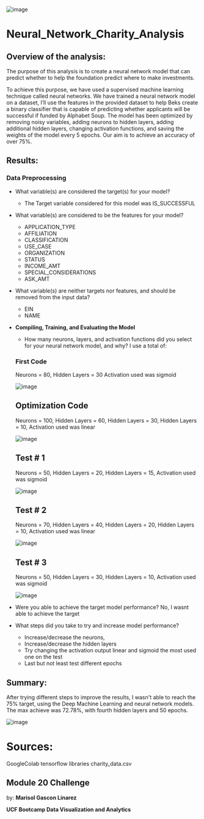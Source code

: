 ![image](https://user-images.githubusercontent.com/112348240/221391084-1a0d04c1-09f6-43c9-b618-8379cb2ea3e9.png)

# Neural_Network_Charity_Analysis
## **Overview of the analysis**: 
 The purpose of this analysis is to create a neural network model that can predict whether to help the foundation predict where to make investments.

To achieve this purpose, we have used a supervised machine learning technique called neural networks. We have trained a neural network model on a dataset, I’ll use the features in the provided dataset to help Beks create a binary classifier that is capable of predicting whether applicants will be successful if funded by Alphabet Soup. The model has been optimized by removing noisy variables, adding neurons to hidden layers, adding additional hidden layers, changing activation functions, and saving the weights of the model every 5 epochs. Our aim is to achieve an accuracy of over 75%.

## **Results**: 
### **Data Preprocessing**

   - What variable(s) are considered the target(s) for your model?
   
     - The Target variable considered for this model was IS_SUCCESSFUL
     
   - What variable(s) are considered to be the features for your model?
        - APPLICATION_TYPE
        - AFFILIATION
        - CLASSIFICATION
        - USE_CASE
        - ORGANIZATION
        - STATUS
        - INCOME_AMT
        - SPECIAL_CONSIDERATIONS
        - ASK_AMT
        
   - What variable(s) are neither targets nor features, and should be removed from the input data?
        - EIN 
        - NAME
  - **Compiling, Training, and Evaluating the Model**
       - How many neurons, layers, and activation functions did you select for your neural network model, and why?
       I use a total of:
       
       ### **First Code**
       
       Neurons = 80, Hidden Layers = 30 Activation used was sigmoid
       
       ![image](https://user-images.githubusercontent.com/112348240/221383749-21bf23b3-2bb0-4d7d-8c6f-f32ab5b513e9.png)
       
       ## **Optimization Code**
       
       Neurons = 100, Hidden Layers = 60, Hidden Layers = 30,  Hidden Layers = 10, Activation used was linear     
       
       ![image](https://user-images.githubusercontent.com/112348240/221389570-9ccd8d97-4938-477a-91c9-65a58d24736f.png)
       
       ## **Test # 1**
       
       Neurons = 50, Hidden Layers = 20, Hidden Layers = 15, Activation used was sigmoid 
       
       ![image](https://user-images.githubusercontent.com/112348240/221389724-1fdda52a-ddca-45d0-aef0-8f313d4aa024.png)
       
       ## **Test # 2**
       
       Neurons = 70, Hidden Layers = 40, Hidden Layers = 20, Hidden Layers = 10, Activation used was linear
       
       ![image](https://user-images.githubusercontent.com/112348240/221389747-a87b4766-a741-486b-81cd-78a89c0dd431.png)
  
       ## **Test # 3**
       
       Neurons = 50, Hidden Layers = 30, Hidden Layers = 10, Activation used was sigmoid
       
       ![image](https://user-images.githubusercontent.com/112348240/221390122-2c76d4c3-0bf1-4bb6-89ae-a3ff95d2bcdc.png)
       
  - Were you able to achieve the target model performance?
    No, I wasnt able to achieve the target
  
  - What steps did you take to try and increase model performance?
  
      - Increase/decrease the neurons,
      - Increase/decrease the hidden layers
      - Try changing the activation output linear and sigmoid the most used one on the test
      - Last but not least test different epochs

## **Summary**:

  After trying different steps to improve the results, I wasn't able to reach the 75% target, using the Deep Machine Learning and neural network models. The max achieve was 72.78%, with fourth hidden layers and 50 epochs. 
  
![image](https://user-images.githubusercontent.com/112348240/221384315-c4631cfe-5593-4519-8fb0-fd54fb5d2be1.png)

# **Sources**:

GoogleColab
tensorflow libraries
charity_data.csv

## **Module 20 Challenge**

by: **Marisol Gascon Linarez**

**UCF Bootcamp Data Visualization and Analytics**


